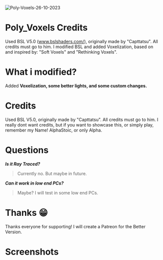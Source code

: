 ![Poly-Voxels-26-10-2023](https://github.com/AlphaStoic/Poly-Voxels/assets/149120746/eab802e3-9bdc-4df2-809b-5a6fff7180ca)
# Poly_Voxels Credits
Used BSL V5.0 (www.bslshaders.com/), originally made by "Capttatsu". All credits must go to him. I modified BSL and added Voxelization, based on and inspired by: "Soft Voxels" and "Rethinking Voxels". 

# What i modified?
Added **Voxelization, some better lights, and some custom changes.**

# Credits
Used BSL V5.0, originally made by "Capttatsu". All credits must go to him. I really dont want credits, but if you want to showcase this, or simply play, remember my Name!
AlphaStoic, or only Alpha.

# Questions
_**Is it Ray Traced?**_
> Currently no. But maybe in future.


_**Can it work in low end PCs?**_

> Maybe? I will test in some low end PCs.

# Thanks 😁
Thanks everyone for supporting! I will create a Patreon for the Better Version.

# Screenshots








